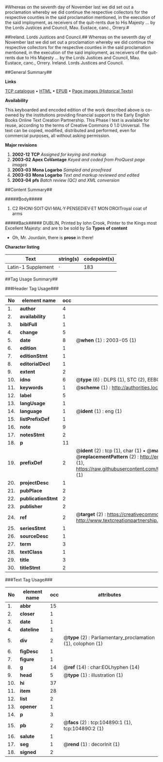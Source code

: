 #Whereas on the seventh day of November last we did set out a proclamation whereby we did continue the respective collectors for the respective counties in the said proclamation mentioned, in the execution of the said imployment, as receivers of the quit-rents due to His Majesty ... by the Lords Justices and Council, Mau. Eustace, canc., Orrery.#

##Ireland. Lords Justices and Council.##
Whereas on the seventh day of November last we did set out a proclamation whereby we did continue the respective collectors for the respective counties in the said proclamation mentioned, in the execution of the said imployment, as receivers of the quit-rents due to His Majesty ... by the Lords Justices and Council, Mau. Eustace, canc., Orrery.
Ireland. Lords Justices and Council.

##General Summary##

**Links**

[TCP catalogue](http://www.ota.ox.ac.uk/tcp/)  • 
[HTML](http://tei.it.ox.ac.uk/tcp/Texts-HTML/free/A46/A46159.html)  • 
[EPUB](http://tei.it.ox.ac.uk/tcp/Texts-EPUB/free/A46/A46159.epub) • 
[Page images (Historical Texts)](https://data.historicaltexts.jisc.ac.uk/view?pubId=eebo-16151230e&pageId=eebo-16151230e-104890-1)

**Availability**

This keyboarded and encoded edition of the
	       work described above is co-owned by the institutions
	       providing financial support to the Early English Books
	       Online Text Creation Partnership. This Phase I text is
	       available for reuse, according to the terms of Creative
	       Commons 0 1.0 Universal. The text can be copied,
	       modified, distributed and performed, even for
	       commercial purposes, all without asking permission.

**Major revisions**

1. __2002-12__ __TCP__ *Assigned for keying and markup*
1. __2003-02__ __Apex CoVantage__ *Keyed and coded from ProQuest page images*
1. __2003-03__ __Mona Logarbo__ *Sampled and proofread*
1. __2003-03__ __Mona Logarbo__ *Text and markup reviewed and edited*
1. __2003-04__ __pfs__ *Batch review (QC) and XML conversion*

##Content Summary##

#####Body#####

1. C2 RHONI·SOIT·QVI·MAL·Y·PENSEDIEV·ET MON·DROITroyal coat of arms

#####Back#####
DUBLIN, Printed by Iohn Crook, Printer to the Kings most Excellent Majesty: and are to be sold by Sa
**Types of content**

  * Oh, Mr. Jourdain, there is **prose** in there!

**Character listing**


|Text|string(s)|codepoint(s)|
|---|---|---|
|Latin-1 Supplement|·|183|

##Tag Usage Summary##

###Header Tag Usage###

|No|element name|occ|attributes|
|---|---|---|---|
|1.|__author__|4||
|2.|__availability__|1||
|3.|__biblFull__|1||
|4.|__change__|5||
|5.|__date__|8| @__when__ (1) : 2003-05 (1)|
|6.|__edition__|1||
|7.|__editionStmt__|1||
|8.|__editorialDecl__|1||
|9.|__extent__|2||
|10.|__idno__|6| @__type__ (6) : DLPS (1), STC (2), EEBO-CITATION (1), OCLC (1), VID (1)|
|11.|__keywords__|1| @__scheme__ (1) : http://authorities.loc.gov/ (1)|
|12.|__label__|5||
|13.|__langUsage__|1||
|14.|__language__|1| @__ident__ (1) : eng (1)|
|15.|__listPrefixDef__|1||
|16.|__note__|9||
|17.|__notesStmt__|2||
|18.|__p__|11||
|19.|__prefixDef__|2| @__ident__ (2) : tcp (1), char (1)  •  @__matchPattern__ (2) : ([0-9\-]+):([0-9IVX]+) (1), (.+) (1)  •  @__replacementPattern__ (2) : http://eebo.chadwyck.com/downloadtiff?vid=$1&page=$2 (1), https://raw.githubusercontent.com/textcreationpartnership/Texts/master/tcpchars.xml#$1 (1)|
|20.|__projectDesc__|1||
|21.|__pubPlace__|2||
|22.|__publicationStmt__|2||
|23.|__publisher__|2||
|24.|__ref__|2| @__target__ (2) : https://creativecommons.org/publicdomain/zero/1.0/ (1), http://www.textcreationpartnership.org/docs/. (1)|
|25.|__seriesStmt__|1||
|26.|__sourceDesc__|1||
|27.|__term__|3||
|28.|__textClass__|1||
|29.|__title__|3||
|30.|__titleStmt__|2||


###Text Tag Usage###

|No|element name|occ|attributes|
|---|---|---|---|
|1.|__abbr__|15||
|2.|__closer__|1||
|3.|__date__|1||
|4.|__dateline__|1||
|5.|__div__|2| @__type__ (2) : Parliamentary_proclamation (1), colophon (1)|
|6.|__figDesc__|1||
|7.|__figure__|1||
|8.|__g__|14| @__ref__ (14) : char:EOLhyphen (14)|
|9.|__head__|5| @__type__ (1) : illustration (1)|
|10.|__hi__|37||
|11.|__item__|28||
|12.|__list__|2||
|13.|__opener__|1||
|14.|__p__|3||
|15.|__pb__|2| @__facs__ (2) : tcp:104890:1 (1), tcp:104890:2 (1)|
|16.|__salute__|1||
|17.|__seg__|1| @__rend__ (1) : decorInit (1)|
|18.|__signed__|2||
